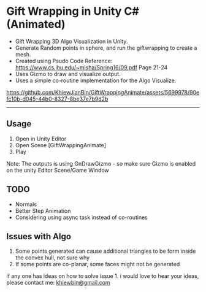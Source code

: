 # Gift Wrapping in Unity C# (Animated)
- Gift Wrapping 3D Algo Visualization in Unity.
- Generate Random points in sphere, and run the giftwrapping to create a mesh.
- Created using Psudo Code Reference: https://www.cs.jhu.edu/~misha/Spring16/09.pdf Page 21-24
- Uses Gizmo to draw and visualize output.
- Uses a simple co-routine implementation for the Algo Visualize.

https://github.com/KhiewJianBin/GiftWrappingAnimate/assets/5699978/90efc10b-d045-44b0-8327-8be37e7b9d2b

--------------

## Usage
1. Open in Unity Editor
2. Open Scene [GiftWrappingAnimate]
3. Play 

Note: The outputs is using OnDrawGizmo - so make sure Gizmo is enabled on the unity Editor Scene/Game Window

## TODO
  - Normals
  - Better Step Animation
  - Considering using async task instead of co-routines
 
## Issues with Algo
 1. Some points generated can cause additional triangles to be form inside the convex hull, not sure why
 2. If some points are co-planar, some faces might not be generated
 

if any one has ideas on how to solve issue 1. i would love to hear your ideas, please contact me: khiewbin@gmail.com
